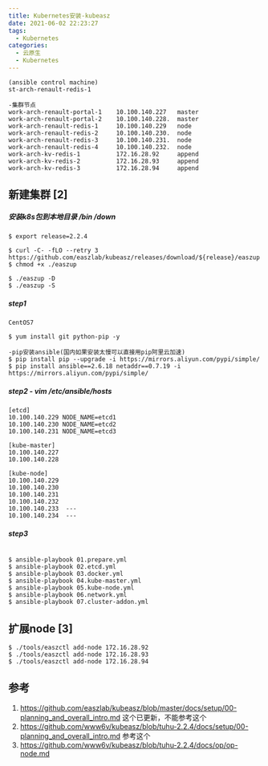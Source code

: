 ```yaml
---
title: Kubernetes安装-kubeasz 
date: 2021-06-02 22:23:27
tags:
  - Kubernetes
categories: 
  - 云原生
  - Kubernetes
---
```


<p></p>
<!-- more -->

```
(ansible control machine)  
st-arch-renault-redis-1  
 
-集群节点
work-arch-renault-portal-1    10.100.140.227   master
work-arch-renault-portal-2    10.100.140.228.  master
work-arch-renault-redis-1     10.100.140.229   node
work-arch-renault-redis-2     10.100.140.230.  node
work-arch-renault-redis-3     10.100.140.231.  node
work-arch-renault-redis-4     10.100.140.232.  node
work-arch-kv-redis-1          172.16.28.92     append
work-arch-kv-redis-2          172.16.28.93     append
work-arch-kv-redis-3          172.16.28.94     append	
```

##  新建集群 [2]

##### 安装k8s包到本地目录 /bin /down	 
``` shell
$ export release=2.2.4  

$ curl -C- -fLO --retry 3 https://github.com/easzlab/kubeasz/releases/download/${release}/easzup  
$ chmod +x ./easzup  
  
$ ./easzup -D  
$ ./easzup -S	  
```


##### step1
``` shell
CentOS7   

$ yum install git python-pip -y    

-pip安装ansible(国内如果安装太慢可以直接用pip阿里云加速)   
$ pip install pip --upgrade -i https://mirrors.aliyun.com/pypi/simple/ 
$ pip install ansible==2.6.18 netaddr==0.7.19 -i https://mirrors.aliyun.com/pypi/simple/ 
```


##### step2 - vim /etc/ansible/hosts   
```
[etcd]
10.100.140.229 NODE_NAME=etcd1
10.100.140.230 NODE_NAME=etcd2
10.100.140.231 NODE_NAME=etcd3

[kube-master]
10.100.140.227
10.100.140.228

[kube-node]
10.100.140.229
10.100.140.230
10.100.140.231
10.100.140.232
10.100.140.233  ---
10.100.140.234  ---

```

##### step3

``` shell

$ ansible-playbook 01.prepare.yml 
$ ansible-playbook 02.etcd.yml
$ ansible-playbook 03.docker.yml 
$ ansible-playbook 04.kube-master.yml 
$ ansible-playbook 05.kube-node.yml 
$ ansible-playbook 06.network.yml 
$ ansible-playbook 07.cluster-addon.yml 

```


## 扩展node [3]
``` shell
$ ./tools/easzctl add-node 172.16.28.92
$ ./tools/easzctl add-node 172.16.28.93
$ ./tools/easzctl add-node 172.16.28.94
```

## 参考
1. https://github.com/easzlab/kubeasz/blob/master/docs/setup/00-planning_and_overall_intro.md   这个已更新，不能参考这个
2. https://github.com/www6v/kubeasz/blob/tuhu-2.2.4/docs/setup/00-planning_and_overall_intro.md   参考这个
3. https://github.com/www6v/kubeasz/blob/tuhu-2.2.4/docs/op/op-node.md
